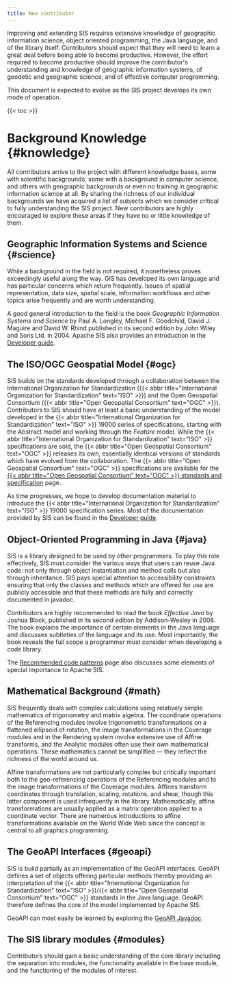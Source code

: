 ```yaml
---
title: New contributor
---
```


Improving and extending SIS requires extensive knowledge of geographic information science,
object oriented programming, the Java language, and of the library itself. Contributors should
expect that they will need to learn a great deal before being able to become productive.
However, the effort required to become productive should improve the contributor's understanding
and knowledge of geographic information systems, of geodetic and geographic science, and of
effective computer programming.

This document is expected to evolve as the SIS project develops its own mode of operation.

{{< toc >}}

# Background Knowledge    {#knowledge}

All contributors arrive to the project with different knowledge bases, some with scientific
backgrounds, some with a background in computer science, and others with geographic backgrounds
or even no training in geographic information science at all. By sharing the richness of our
individual backgrounds we have acquired a list of subjects which we consider critical to fully
understanding the SIS project. New contributors are highly encouraged to explore these
areas if they have no or little knowledge of them.

## Geographic Information Systems and Science    {#science}

While a background in the field is not required, it nonetheless proves exceedingly useful along the way.
GIS has developed its own language and has particular concerns which return frequently.
Issues of spatial representation, data size, spatial scale, information workflows and other topics
arise frequently and are worth understanding.

A good general introduction to the field is the book _Geographic Information Systems and Science_
by Paul A. Longley, Michael F. Goodchild, David J. Maguire and David W. Rhind published in its
second edition by John Wiley and Sons Ltd. in 2004.
Apache SIS also provides an introduction in the [Developer guide](book/en/developer-guide.html).

## The ISO/OGC Geospatial Model    {#ogc}

SIS builds on the standards developed through a collaboration between the International
Organization for Standardization ({{< abbr title="International Organization for Standardization" text="ISO" >}}) and the Open Geospatial Consortium ({{< abbr title="Open Geospatial Consortium" text="OGC" >}}).
Contributors to SIS should have at least a basic understanding of the model developed in the
{{< abbr title="International Organization for Standardization" text="ISO" >}} 19000 series of specifications, starting with the Abstract model and working through the
_Feature_ model. While the {{< abbr title="International Organization for Standardization" text="ISO" >}} specifications are sold, the {{< abbr title="Open Geospatial Consortium" text="OGC" >}} releases its own, essentially
identical versions of standards which have evolved from the collaboration. The {{< abbr title="Open Geospatial Consortium" text="OGC" >}} specifications
are available for the [{{< abbr title="Open Geospatial Consortium" text="OGC" >}} standards and specification][standards] page.

As time progresses, we hope to develop documentation material to introduce the {{< abbr title="International Organization for Standardization" text="ISO" >}} 19000 specification series.
Most of the documentation provided by SIS can be found in the [Developer guide](book/en/developer-guide.html).

## Object-Oriented Programming in Java    {#java}

SIS is a library designed to be used by other programmers. To play this role effectively,
SIS must consider the various ways that users can reuse Java code: not only through object
instantiation and method calls but also through inheritance. SIS pays special attention to
accessibility constraints ensuring that only the classes and methods which are offered for
use are publicly accessible and that these methods are fully and correctly documented in javadoc.

Contributors are highly recommended to read the book _Effective Java_ by Joshua Block, published
in its second edition by Addison-Wesley in 2008. The book explains the importance of certain
elements in the Java language and discusses subtleties of the language and its use.
Most importantly, the book reveals the full scope a programmer must consider when developing a code library.

The [Recommended code patterns](code-patterns.html) page also discusses some elements
of special importance to Apache SIS.

## Mathematical Background    {#math}

SIS frequently deals with complex calculations using relatively simple mathematics of
trigonometry and matrix algebra. The coordinate operations of the Referencing modules involve
trigonometric transformations on a flattened ellipsoid of rotation, the image transformations in
the Coverage modules and in the Rendering system involve extensive use of Affine transforms, and
the Analytic modules often use their own mathematical operations.
These mathematics cannot be simplified — they reflect the richness of the world around us.

Affine transformations are not particularly complex but critically important both to the
geo-referencing operations of the Referencing modules and to the image transformations of the
Coverage modules. Affines transform coordinates through translation, scaling, rotations, and
shear, though this latter component is used infrequently in the library. Mathematically,
affine transformations are usually applied as a matrix operation applied to a coordinate vector.
There are numerous introductions to affine transformations available on the World Wide Web since
the concept is central to all graphics programming.

## The GeoAPI Interfaces    {#geoapi}

SIS is build partially as an implementation of the GeoAPI interfaces. GeoAPI defines a set
of objects offering particular methods thereby providing an interpretation of the {{< abbr title="International Organization for Standardization" text="ISO" >}}/{{< abbr title="Open Geospatial Consortium" text="OGC" >}}
standards in the Java language. GeoAPI therefore defines the core of the model implemented
by Apache SIS.

GeoAPI can most easily be learned by exploring the [GeoAPI Javadoc][geoapi].

## The SIS library modules    {#modules}

Contributors should gain a basic understanding of the core library including the separation into modules,
the functionality available in the base module, and the functioning of the modules of interest.

[standards]: https://www.ogc.org/standards
[geoapi]:    https://www.geoapi.org/3.0/javadoc/index.html
